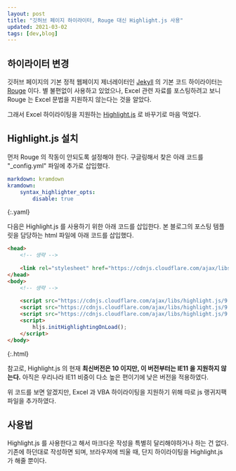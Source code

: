 ```yaml
---
layout: post
title: "깃허브 페이지 하이라이터, Rouge 대신 Highlight.js 사용"
updated: 2021-03-02
tags: [dev,blog]
---
```


## 하이라이터 변경

깃허브 페이지의 기본 정적 웹페이지 제너레이터인 [Jekyll](https://pages.github.com/) 의 기본 코드 하이라이터는 [Rouge](http://rouge.jneen.net/) 이다. 별 불편없이 사용하고 있었으나, Excel 관련 자료를 포스팅하려고 보니 Rouge 는 Excel 문법을 지원하지 않는다는 것을 알았다.

그래서 Excel 하이라이팅을 지원하는 [Highlight.js](https://highlightjs.org/) 로 바꾸기로 마음 먹었다.

## Highlight.js 설치

먼저 Rouge 의 작동이 안되도록 설정해야 한다. 구글링해서 찾은 아래 코드를 "_config.yml" 파일에 추가로 삽입했다.

```yaml
markdown: kramdown
kramdown:
    syntax_highlighter_opts:
        disable: true
```
{:.yaml}

다음은 Highlight.js 를 사용하기 위한 아래 코드를 삽입한다. 본 블로그의 포스팅 템플릿을 담당하는 html 파일에 아래 코드를 삽입했다.

```html
<head>
    <!-- 생략 -->
    
    <link rel="stylesheet" href="https://cdnjs.cloudflare.com/ajax/libs/highlight.js/9.17.1/styles/github.min.css"/>
</head>
<body>
    <!-- 생략 -->
    
    <script src="https://cdnjs.cloudflare.com/ajax/libs/highlight.js/9.17.1/highlight.min.js"></script>
    <script src="https://cdnjs.cloudflare.com/ajax/libs/highlight.js/9.17.1/languages/excel.min.js"></script>
    <script src="https://cdnjs.cloudflare.com/ajax/libs/highlight.js/9.17.1/languages/vbnet.min.js"></script>
    <script>
        hljs.initHighlightingOnLoad();
    </script>
</body>
```
{:.html}

참고로, Highlight.js 의 현재 **최신버전은 10 이지만, 이 버전부터는 IE11 을 지원하지 않는다.** 아직은 우리나라 IE11 비중이 다소 높은 편이기에 낮은 버전을 적용하였다.

위 코드를 보면 알겠지만, Excel 과 VBA 하이라이팅을 지원하기 위해 따로 js 랭귀지팩 파일을 추가하였다.

## 사용법

Highlight.js 를 사용한다고 해서 마크다운 작성을 특별히 달리해야하거나 하는 건 없다. 기존에 하던대로 작성하면 되며, 브라우저에 띄울 때, 단지 하이라이팅을 Highlight.js 가 해줄 뿐이다.